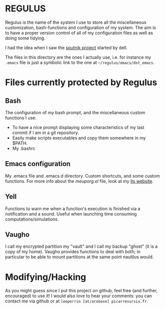 <!-- Time-stamp: <2013-01-21 20:55:35 leo> -->


REGULUS
=======


Regulus is the name of the system I use to store all the miscellaneous
customization, bash-functions and configuration of my system.  The aim
is to have a proper version control of all of my configuration files
as well as doing some tidying.

I had the idea when I saw the
[sputnik project](https://github.com/sputnik/) started by dell.

The files in this directory are the ones I actually use, i.e. for
instance my `.emacs` file is just a symbolic link to the one at
`~/regulus/emacs/dot_emacs`.


Files currently protected by Regulus
====================================

Bash
----

The configuration of my bash prompt, and the miscellaneous custom
functions I use:

* To have a nice prompt displaying some characteristics of my last
commit if I am in a git repository.
* Easily make scripts executables and copy them somewhere in my $PATH.
* My .bashrc

Emacs configuration
-------------------

My .emacs file and .emacs.d directory. Custom shortcuts, and some
custom functions. For more info about the *meuporg.el* file, look at
my [its website](https://picarresursix.github.com/meuporg).


Yell
----

Functions to warn me when a function's execution is finished via a
notification and a sound. Useful when launching time consuming
computations/simulations.


Vaugho
------

I call my encrypted partition my "vault" and I call my backup "ghost"
(it is a copy of my home). Vaugho provides functions to deal with
both; in particular to be able to mount partitions at the same point
nautilus would.



Modifying/Hacking
=================

As you might guess since I put this project on github, feel free (and
further, encouraged) to use it! I would also love to hear your
comments: you can contact me via github or at `leoperrin
[at/arobase] picarresursix.fr`.
